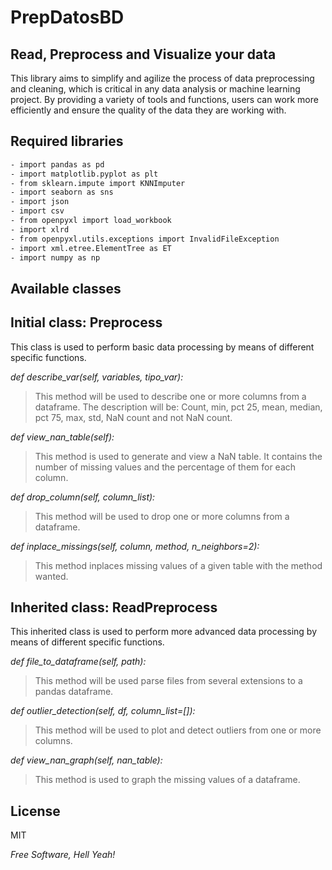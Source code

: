 # PrepDatosBD
## Read, Preprocess and Visualize your data

This library aims to simplify and agilize the process of data preprocessing and cleaning, which is critical in any data analysis or machine learning project. By providing a variety of tools and functions, users can work more efficiently and ensure the quality of the data they are working with.

## Required libraries
```sh
- import pandas as pd
- import matplotlib.pyplot as plt
- from sklearn.impute import KNNImputer
- import seaborn as sns
- import json
- import csv
- from openpyxl import load_workbook
- import xlrd
- from openpyxl.utils.exceptions import InvalidFileException
- import xml.etree.ElementTree as ET
- import numpy as np
```

## Available classes
## Initial class: Preprocess
This class is used to perform basic data processing by means of different specific functions.

*def describe_var(self, variables, tipo_var):*
> This method will be used to describe one or more columns from a dataframe. 
The description will be: Count, min, pct 25, mean, median, pct 75, max, std, NaN count and not NaN count.

*def view_nan_table(self):*
> This method is used to generate and view a NaN table. It contains the number of missing values and the percentage of them for each column.

*def drop_column(self, column_list):*
> This method will be used to drop one or more columns from a dataframe.

*def inplace_missings(self, column, method, n_neighbors=2):*
> This method inplaces missing values of a given table with the method wanted.

## Inherited class: ReadPreprocess
This inherited class is used to perform more advanced data processing by means of different specific functions.

*def file_to_dataframe(self, path):*
> This method will be used parse files from several extensions to a pandas dataframe.

*def outlier_detection(self, df, column_list=[]):*
> This method will be used to plot and detect outliers from one or more columns.

*def view_nan_graph(self, nan_table):*
> This method is used to graph the missing values of a dataframe.

## License

MIT

*Free Software, Hell Yeah!*
